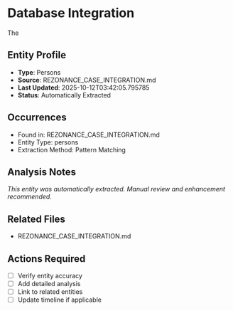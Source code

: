 # Database Integration

The

## Entity Profile
- **Type**: Persons
- **Source**: REZONANCE_CASE_INTEGRATION.md
- **Last Updated**: 2025-10-12T03:42:05.795785
- **Status**: Automatically Extracted

## Occurrences
- Found in: REZONANCE_CASE_INTEGRATION.md
- Entity Type: persons
- Extraction Method: Pattern Matching

## Analysis Notes
*This entity was automatically extracted. Manual review and enhancement recommended.*

## Related Files
- REZONANCE_CASE_INTEGRATION.md

## Actions Required
- [ ] Verify entity accuracy
- [ ] Add detailed analysis
- [ ] Link to related entities
- [ ] Update timeline if applicable
